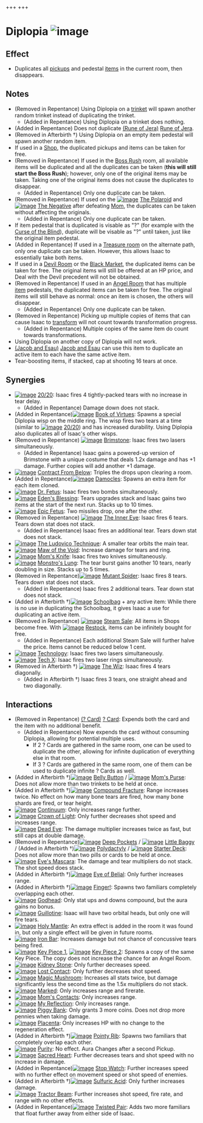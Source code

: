+++
+++

 # Diplopia ![image](/image/Diplopia.png) 

Effect
--------


* Duplicates all [pickups](/wiki/Pickup "Pickup") and pedestal [items](/wiki/Item "Item") in the current room, then disappears.


Notes
-------


* (Removed in Repentance) Using Diplopia on a [trinket](/wiki/Trinket "Trinket") will spawn another random trinket instead of duplicating the trinket.
	+ (Added in Repentance) Using Diplopia on a trinket does nothing.
* (Added in Repentance) Does not duplicate [(Rune of Jera)](/wiki/Cards_and_Runes "Rune of Jera") [Rune of Jera](/wiki/Cards_and_Runes "Cards and Runes").
* (Removed in Afterbirth †) Using Diplopia on an empty item pedestal will spawn another random item.
* If used in a [Shop](/wiki/Shop "Shop"), the duplicated pickups and items can be taken for free.
* (Removed in Repentance) If used in the [Boss Rush](/wiki/Boss_Rush "Boss Rush") room, all available items will be duplicated and all the duplicates can be taken (**this will still start the Boss Rush**); however, only one of the original items may be taken. Taking one of the original items does not cause the duplicates to disappear.
	+ (Added in Repentance) Only one duplicate can be taken.
* (Removed in Repentance) If used on the [![image](/image/The_Polaroid.png)](/wiki/The_Polaroid "The Polaroid") [The Polaroid](/wiki/The_Polaroid "The Polaroid") and [![image](/image/The_Negative.png)](/wiki/The_Negative "The Negative") [The Negative](/wiki/The_Negative "The Negative") after defeating [Mom](/wiki/Mom "Mom"), the duplicates can be taken without affecting the originals.
	+ (Added in Repentance) Only one duplicate can be taken.
* If item pedestal that is duplicated is visable as "?" (for example with the [Curse of the Blind](/wiki/Curse_of_the_Blind "Curse of the Blind")), duplicate will be visable as "?" until taken, just like the original item pedestal.
* (Added in Repentance) If used in a [Treasure room](/wiki/Treasure_room "Treasure room") on the alternate path, only one duplicate can be taken. However, this allows Isaac to essentially take both items.
* If used in a [Devil Room](/wiki/Devil_Room "Devil Room") or the [Black Market](/wiki/Black_Market "Black Market"), the duplicated items can be taken for free. The original items will still be offered at an HP price, and Deal with the Devil precedent will not be obtained.
* (Removed in Repentance) If used in an [Angel Room](/wiki/Angel_Room "Angel Room") that has multiple [item](/wiki/Item "Item") pedestals, the duplicated items can be taken for free. The original items will still behave as normal: once an item is chosen, the others will disappear.
	+ (Added in Repentance) Only one duplicate can be taken.
* (Removed in Repentance) Picking up multiple copies of items that can cause Isaac to [transform](/wiki/Transformation "Transformation") will not count towards transformation progress.
	+ (Added in Repentance) Multiple copies of the same item do count towards transformations.
* Using Diplopia on another copy of Diplopia will not work.
* [(Jacob and Esau)](/wiki/Jacob_and_Esau "Jacob and Esau") [Jacob and Esau](/wiki/Jacob_and_Esau "Jacob and Esau") can use this item to duplicate an active item to each have the same active item.
* Tear-boosting items, if stacked, cap at shooting 16 tears at once.


Synergies
-----------


* [![image](/image/20/20.png)](/wiki/20/20 "20/20") [20/20](/wiki/20/20 "20/20"): Isaac fires 4 tightly-packed tears with no increase in tear delay.
	+ (Added in Repentance) Damage down does not stack.
* (Added in Repentance)[![image](/image/Book_of_Virtues.png)](/wiki/Book_of_Virtues "Book of Virtues") [Book of Virtues](/wiki/Book_of_Virtues "Book of Virtues"): Spawns a special Diplopia wisp on the middle ring. The wisp fires two tears at a time (similar to [![image](/image/20/20.png)](/wiki/20/20 "20/20") [20/20](/wiki/20/20 "20/20")) and has increased durability. Using Diplopia also duplicates all of Isaac's other wisps.
* (Removed in Repentance) [![image](/image/Brimstone.png)](/wiki/Brimstone "Brimstone") [Brimstone](/wiki/Brimstone "Brimstone"): Isaac fires two lasers simultaneously.
	+ (Added in Repentance) Isaac gains a powered-up version of Brimstone with a unique costume that deals 1.2x damage and has +1 damage. Further copies will add another +1 damage.
* [![image](/image/Contract_From_Below.png)](/wiki/Contract_From_Below "Contract From Below") [Contract From Below](/wiki/Contract_From_Below "Contract From Below"): Triples the drops upon clearing a room.
* (Added in Repentance)[![image](/image/Damocles.png)](/wiki/Damocles "Damocles") [Damocles](/wiki/Damocles "Damocles"): Spawns an extra item for each item cloned.
* [![image](/image/Dr._Fetus.png)](/wiki/Dr._Fetus "Dr. Fetus") [Dr. Fetus](/wiki/Dr._Fetus "Dr. Fetus"): Isaac fires two bombs simultaneously.
* [![image](/image/Eden%27s_Blessing.png)](/wiki/Eden%27s_Blessing "Eden's Blessing") [Eden's Blessing](/wiki/Eden%27s_Blessing "Eden's Blessing"): Tears upgrades stack and Isaac gains two items at the start of the next run. Stacks up to 10 times.
* [![image](/image/Epic_Fetus.png)](/wiki/Epic_Fetus "Epic Fetus") [Epic Fetus](/wiki/Epic_Fetus "Epic Fetus"): Two missiles drop, one after the other.
* (Removed in Repentance) [![image](/image/The_Inner_Eye.png)](/wiki/The_Inner_Eye "The Inner Eye") [The Inner Eye](/wiki/The_Inner_Eye "The Inner Eye"): Isaac fires 6 tears. Tears down stat does not stack.
	+ (Added in Repentance) Isaac fires an additional tear. Tears down stat does not stack.
* [![image](/image/The_Ludovico_Technique.png)](/wiki/The_Ludovico_Technique "The Ludovico Technique") [The Ludovico Technique](/wiki/The_Ludovico_Technique "The Ludovico Technique"): A smaller tear orbits the main tear.
* [![image](/image/Maw_of_the_Void.png)](/wiki/Maw_of_the_Void "Maw of the Void") [Maw of the Void](/wiki/Maw_of_the_Void "Maw of the Void"): Increase damage for tears and ring.
* [![image](/image/Mom%27s_Knife.png)](/wiki/Mom%27s_Knife "Mom's Knife") [Mom's Knife](/wiki/Mom%27s_Knife "Mom's Knife"): Isaac fires two knives simultaneously.
* [![image](/image/Monstro%27s_Lung.png)](/wiki/Monstro%27s_Lung "Monstro's Lung") [Monstro's Lung](/wiki/Monstro%27s_Lung "Monstro's Lung"): The tear burst gains another 10 tears, nearly doubling in size. Stacks up to 5 times.
* (Removed in Repentance)[![image](/image/Mutant_Spider.png)](/wiki/Mutant_Spider "Mutant Spider") [Mutant Spider](/wiki/Mutant_Spider "Mutant Spider"): Isaac fires 8 tears. Tears down stat does not stack.
	+ (Added in Repentance) Isaac fires 2 additional tears. Tear down stat does not stack.
* (Added in Afterbirth †)[![image](/image/Schoolbag.png)](/wiki/Schoolbag "Schoolbag") [Schoolbag](/wiki/Schoolbag "Schoolbag") + any active item: While there is no use in duplicating the Schoolbag, it gives Isaac a use for duplicating an active item.
* (Removed in Repentance) [![image](/image/Steam_Sale.png)](/wiki/Steam_Sale "Steam Sale") [Steam Sale](/wiki/Steam_Sale "Steam Sale"): All items in Shops become free. With [![image](/image/Restock.png)](/wiki/Restock "Restock") [Restock](/wiki/Restock "Restock"), items can be infinitely bought for free.
	+ (Added in Repentance) Each additional Steam Sale will further halve the price. Items cannot be reduced below 1 cent.
* [![image](/image/Technology.png)](/wiki/Technology "Technology") [Technology](/wiki/Technology "Technology"): Isaac fires two lasers simultaneously.
* [![image](/image/Tech_X.png)](/wiki/Tech_X "Tech X") [Tech X](/wiki/Tech_X "Tech X"): Isaac fires two laser rings simultaneously.
* (Removed in Afterbirth †) [![image](/image/The_Wiz.png)](/wiki/The_Wiz "The Wiz") [The Wiz](/wiki/The_Wiz "The Wiz"): Isaac fires 4 tears diagonally.
	+ (Added in Afterbirth †) Isaac fires 3 tears, one straight ahead and two diagonally.


Interactions
--------------


* (Removed in Repentance) [(? Card)](/wiki/%3F_Card "? Card") [? Card](/wiki/%3F_Card "? Card"): Expends both the card and the item with no additional benefit.
	+ (Added in Repentance) Now expends the card without consuming Diplopia, allowing for potential multiple uses.
		- If 2 ? Cards are gathered in the same room, one can be used to duplicate the other, allowing for infinite duplication of everything else in that room.
		- If 3 ? Cards are gathered in the same room, one of them can be used to duplicate infinite ? Cards as well.
* (Added in Afterbirth †)[![image](/image/Belly_Button.png)](/wiki/Belly_Button "Belly Button") [Belly Button](/wiki/Belly_Button "Belly Button") / [![image](/image/Mom%27s_Purse.png)](/wiki/Mom%27s_Purse "Mom's Purse") [Mom's Purse](/wiki/Mom%27s_Purse "Mom's Purse"): Does not allow more than two trinkets to be held at once.
* (Added in Afterbirth †)[![image](/image/Compound_Fracture.png)](/wiki/Compound_Fracture "Compound Fracture") [Compound Fracture](/wiki/Compound_Fracture "Compound Fracture"): Range increases twice. No effect on how many bone tears are fired, how many bone shards are fired, or tear height.
* [![image](/image/Continuum.png)](/wiki/Continuum "Continuum") [Continuum](/wiki/Continuum "Continuum"): Only increases range further.
* [![image](/image/Crown_of_Light.png)](/wiki/Crown_of_Light "Crown of Light") [Crown of Light](/wiki/Crown_of_Light "Crown of Light"): Only further decreases shot speed and increases range.
* [![image](/image/Dead_Eye.png)](/wiki/Dead_Eye "Dead Eye") [Dead Eye](/wiki/Dead_Eye "Dead Eye"): The damage multiplier increases twice as fast, but still caps at double damage.
* (Removed in Repentance)[![image](/image/Deep_Pockets.png)](/wiki/Deep_Pockets "Deep Pockets") [Deep Pockets](/wiki/Deep_Pockets "Deep Pockets") / [![image](/image/Little_Baggy.png)](/wiki/Little_Baggy "Little Baggy") [Little Baggy](/wiki/Little_Baggy "Little Baggy") / (Added in Afterbirth †)[![image](/image/Polydactyly.png)](/wiki/Polydactyly "Polydactyly") [Polydactyly](/wiki/Polydactyly "Polydactyly") / [![image](/image/Starter_Deck.png)](/wiki/Starter_Deck "Starter Deck") [Starter Deck](/wiki/Starter_Deck "Starter Deck"): Does not allow more than two pills or cards to be held at once.
* [![image](/image/Eve%27s_Mascara.png)](/wiki/Eve%27s_Mascara "Eve's Mascara") [Eve's Mascara](/wiki/Eve%27s_Mascara "Eve's Mascara"): The damage and tear multipliers do not stack. The shot speed does stack.
* (Added in Afterbirth †)[![image](/image/Eye_of_Belial.png)](/wiki/Eye_of_Belial "Eye of Belial") [Eye of Belial](/wiki/Eye_of_Belial "Eye of Belial"): Only further increases range.
* (Added in Afterbirth †)[![image](/image/Finger!.png)](/wiki/Finger! "Finger!") [Finger!](/wiki/Finger! "Finger!"): Spawns two familiars completely overlapping each other.
* [![image](/image/Godhead.png)](/wiki/Godhead "Godhead") [Godhead](/wiki/Godhead "Godhead"): Only stat ups and downs compound, but the aura gains no bonus.
* [![image](/image/Guillotine.png)](/wiki/Guillotine "Guillotine") [Guillotine](/wiki/Guillotine "Guillotine"): Isaac will have two orbital heads, but only one will fire tears.
* [![image](/image/Holy_Mantle.png)](/wiki/Holy_Mantle "Holy Mantle") [Holy Mantle](/wiki/Holy_Mantle "Holy Mantle"): An extra effect is added in the room it was found in, but only a single effect will be given in future rooms.
* [![image](/image/Iron_Bar.png)](/wiki/Iron_Bar "Iron Bar") [Iron Bar](/wiki/Iron_Bar "Iron Bar"): Increases damage but not chance of concussive tears being fired.
* [![image](/image/Key_Piece_1.png)](/wiki/Key_Piece_1 "Key Piece 1") [Key Piece 1](/wiki/Key_Piece_1 "Key Piece 1"), [![image](/image/Key_Piece_2.png)](/wiki/Key_Piece_2 "Key Piece 2") [Key Piece 2](/wiki/Key_Piece_2 "Key Piece 2"): Spawns a copy of the same Key Piece. The copy does not increase the chance for an Angel Room.
* [![image](/image/Kidney_Stone.png)](/wiki/Kidney_Stone "Kidney Stone") [Kidney Stone](/wiki/Kidney_Stone "Kidney Stone"): Only further decreases speed.
* [![image](/image/Lost_Contact.png)](/wiki/Lost_Contact "Lost Contact") [Lost Contact](/wiki/Lost_Contact "Lost Contact"): Only further decreases shot speed.
* [![image](/image/Magic_Mushroom.png)](/wiki/Magic_Mushroom "Magic Mushroom") [Magic Mushroom](/wiki/Magic_Mushroom "Magic Mushroom"): Increases all stats twice, but damage significantly less the second time as the 1.5x multipliers do not stack.
* [![image](/image/Marked.png)](/wiki/Marked "Marked") [Marked](/wiki/Marked "Marked"): Only increases range and firerate.
* [![image](/image/Mom%27s_Contacts.png)](/wiki/Mom%27s_Contacts "Mom's Contacts") [Mom's Contacts](/wiki/Mom%27s_Contacts "Mom's Contacts"): Only increases range.
* [![image](/image/My_Reflection.png)](/wiki/My_Reflection "My Reflection") [My Reflection](/wiki/My_Reflection "My Reflection"): Only increases range.
* [![image](/image/Piggy_Bank.png)](/wiki/Piggy_Bank "Piggy Bank") [Piggy Bank](/wiki/Piggy_Bank "Piggy Bank"): Only grants 3 more coins. Does not drop more pennies when taking damage.
* [![image](/image/Placenta.png)](/wiki/Placenta "Placenta") [Placenta](/wiki/Placenta "Placenta"): Only increases HP with no change to the regeneration effect.
* (Added in Afterbirth †)[![image](/image/Pointy_Rib.png)](/wiki/Pointy_Rib "Pointy Rib") [Pointy Rib](/wiki/Pointy_Rib "Pointy Rib"): Spawns two familiars that completely overlap each other.
* [![image](/image/Purity.png)](/wiki/Purity "Purity") [Purity](/wiki/Purity "Purity"): No effect. Aura Changes after a second Pickup.
* [![image](/image/Sacred_Heart.png)](/wiki/Sacred_Heart "Sacred Heart") [Sacred Heart](/wiki/Sacred_Heart "Sacred Heart"): Further decreases tears and shot speed with no increase in damage.
* (Added in Repentance)[![image](/image/Stop_Watch.png)](/wiki/Stop_Watch "Stop Watch") [Stop Watch](/wiki/Stop_Watch "Stop Watch"): Further increases speed with no further effect on movement speed or shot speed of enemies.
* (Added in Afterbirth †)[![image](/image/Sulfuric_Acid.png)](/wiki/Sulfuric_Acid "Sulfuric Acid") [Sulfuric Acid](/wiki/Sulfuric_Acid "Sulfuric Acid"): Only further increases damage.
* [![image](/image/Tractor_Beam.png)](/wiki/Tractor_Beam "Tractor Beam") [Tractor Beam](/wiki/Tractor_Beam "Tractor Beam"): Further increases shot speed, fire rate, and range with no other effects.
* (Added in Repentance)[![image](/image/Twisted_Pair.png)](/wiki/Twisted_Pair "Twisted Pair") [Twisted Pair](/wiki/Twisted_Pair "Twisted Pair"): Adds two more familiars that float further away from either side of Isaac.


